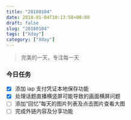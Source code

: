 ```yaml
---
title: "20180104"
date: 2018-01-04T10:13:58+08:00
draft: false
slug: "20180104"
tags: ["Xday"]
category: ["Xday"]
---
```


> 完美的一天，专注每一天

### 今日任务

- [x] 添加 iap 支付凭证本地保存功能
- [x] 处理话题直播横竖屏可能导致的画面横屏问题
- [ ] 添加“回忆”每天的图片列表及点击图片查看大图
- [ ] 完成外链内容及分享功能